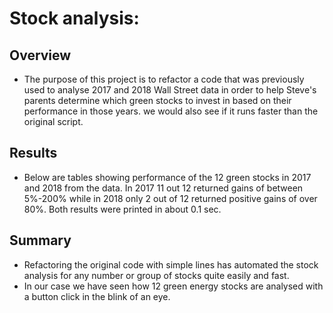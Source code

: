 # Stock analysis:
## Overview
-  The purpose of this project is to refactor a code that was previously used to analyse 2017 and 2018 Wall Street data in order to help Steve's parents determine which green stocks to invest in based on their performance in those years. we would also see if it runs faster than the original script.

## Results
- Below are tables showing performance of the 12 green stocks in 2017 and 2018 from the data. In 2017 11 out 12 returned gains of between 5%-200% while in 2018 only 2 out of 12 returned positive gains of over 80%. Both results were printed in about 0.1 sec.

## Summary
- Refactoring the original code with simple lines has automated the stock analysis for any number or group of stocks quite easily and fast.
- In our case we have seen how 12 green energy stocks are analysed with a button click in the blink of an eye.
